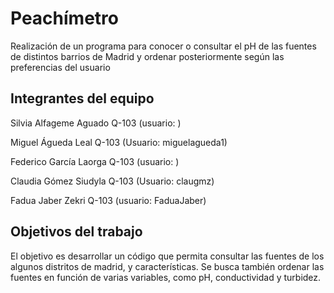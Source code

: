 # Peachímetro

Realización de un programa para conocer o consultar el pH de las fuentes de distintos barrios de Madrid y ordenar posteriormente según las preferencias del usuario 

## Integrantes del equipo

Silvia Alfageme Aguado Q-103 (usuario: )

Miguel Águeda Leal Q-103 (Usuario: miguelagueda1)

Federico García Laorga Q-103 (usuario: )

Claudia Gómez Siudyla Q-103 (Usuario: claugmz)

Fadua Jaber Zekri Q-103 (usuario: FaduaJaber)

## Objetivos del trabajo

El objetivo es desarrollar un código que permita consultar las fuentes de los algunos distritos de madrid, y características. Se busca también ordenar las fuentes en función de varias variables, como pH, conductividad y turbidez.
